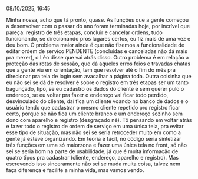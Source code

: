 08/10/2025, 16:45

Minha nossa, acho que tá pronto, quase.
As funções que a gente começou a desenvolver com o passar do ano foram terminadas hoje, por incrível que pareça: registro de três etapas, concluir e cancelar ordens, tudo funcionando, se direcionando pros lugares certos, eu fiz mais de uma vez e deu bom. 
O problema maior ainda é que não fizemos a funcionalidade de editar ordem de serviço PENDENTE (concluídas e canceladas não dá mais pra mexer), o Léo disse que vai atrás disso. 
Outro problema é em relação a proteção das rotas de sessão, que dá aqueles erros feios e travadas chatas que a gente viu em orientação, tem que resolver até o fim do mês pra direcionar pra tela de login sem avacalhar a página toda. 
Outra coisinha que eu não sei se dá de resolver é sobre o registro em três etapas ser um tanto bagunçado, tipo, se eu cadastro os dados do cliente e sem querer pulo o endereço, se eu voltar pra fazer o endereço vai ficar todo perdido, desvinculado do cliente, daí fica um cliente voando no banco de dados e o usuário tendo que cadastrar o mesmo cliente repetido pro registro ficar certo, porque se não fica um cliente branco e um endereço sozinho sem dono com aparelho e registro (desgraçado né). 
Tô pensando em voltar atrás e fazer todo o registro de ordem de serviço em uma única tela, pra evitar esse tipo de situação, mas não sei se seria retroceder muito em como a gente já esteve organizando. 
Em teoria é fácil, no código seria sintetizar três funções em uma só maiorzona e fazer uma única tela no front, só não sei se seria bom na parte de usabilidade, já que é muita informação de quatro tipos pra cadastrar (cliente, endereço, aparelho e registro). 
Mas escrevendo isso sinceramente não sei se muda muita coisa, talvez nem faça diferença e facilite a minha vida, mas vamos vendo.